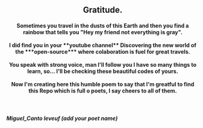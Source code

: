  ## <center>Gratitude.</center>

<h4><center>Sometimes you travel in the dusts of this Earth
and then you find a rainbow that tells you
"Hey my friend not everything is gray".<br><br>
I did find you in your **youtube channel**
Discovering the new world of the ***open-source***
where colaboration is fuel for great travels.<br><br>
You speak with strong voice, man I'll follow you
I have so many things to learn, so...
I'll be checking these beautiful codes of yours.<br><br>
Now I'm creating here this humble poem
to say that I'm greatful to find this Repo
which is full o poets, I say cheers to all of them.</h4></center><br>

##### Miguel_Canto leveuf (add your poet name)

